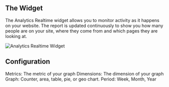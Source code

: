 ## The Widget

The Analytics Realtime widget allows you to monitor activity as it happens on your website. The report is updated continuously to show you how many people are on your site, where they come from and which pages they are looking at.

![Analytics Realtime Widget](https://dukt.net/uploads/plugin-screenshots/analytics/3.0/analytics-realtime.gif)

## Configuration

Metrics: The metric of your graph
Dimensions: The dimension of your graph
Graph: Counter, area, table, pie, or geo chart.
Period: Week, Month, Year